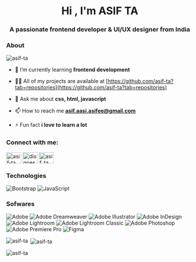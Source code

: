 <h1 align="center">Hi , I'm ASIF TA</h1>
<h3 align="center">A passionate frontend developer & UI/UX designer from India</h3>
<h3 align="left">About</h3>

<p align="left"> <img src="https://komarev.com/ghpvc/?username=asif-ta&label=Profile%20views&color=0e75b6&style=flat" alt="asif-ta" /> </p>

- 🌱 I’m currently learning **frontend development**

- 👨‍💻 All of my projects are available at [https://github.com/asif-ta?tab=repositories](https://github.com/asif-ta?tab=repositories)

- 💬 Ask me about **css, html, javascript**

- 📫 How to reach me **asif.aasi.asifee@gmail.com**

- ⚡ Fun fact **i love to learn a lot**

<h3 align="left">Connect with me:</h3>
<p align="left">
<a href="https://linkedin.com/in/asif-ta" target="blank"><img align="center" src="https://raw.githubusercontent.com/rahuldkjain/github-profile-readme-generator/master/src/images/icons/Social/linked-in-alt.svg" alt="asif-ta" height="30" width="40" /></a>
<a href="https://instagram.com/disgoes.og" target="blank"><img align="center" src="https://raw.githubusercontent.com/rahuldkjain/github-profile-readme-generator/master/src/images/icons/Social/instagram.svg" alt="disgoes.og" height="30" width="40" /></a>
<a href="https://www.behance.net/asif_ta" target="blank"><img align="center" src="https://raw.githubusercontent.com/rahuldkjain/github-profile-readme-generator/master/src/images/icons/Social/behance.svg" alt="asif_ta" height="30" width="40" /></a>
</p>

<h3>Technologies</h3>

![Bootstrap](https://img.shields.io/badge/bootstrap-%238511FA.svg?style=for-the-badge&logo=bootstrap&logoColor=white) ![JavaScript](https://img.shields.io/badge/javascript-%23323330.svg?style=for-the-badge&logo=javascript&logoColor=%23F7DF1E)

<h3>Sofwares</h3>

![Adobe](https://img.shields.io/badge/adobe-%23FF0000.svg?style=for-the-badge&logo=adobe&logoColor=white) ![Adobe Dreamweaver](https://img.shields.io/badge/Adobe%20Dreamweaver-FF61F6.svg?style=for-the-badge&logo=Adobe%20Dreamweaver&logoColor=white) ![Adobe Illustrator](https://img.shields.io/badge/adobe%20illustrator-%23FF9A00.svg?style=for-the-badge&logo=adobe%20illustrator&logoColor=white) ![Adobe InDesign](https://img.shields.io/badge/Adobe%20InDesign-49021F?style=for-the-badge&logo=adobeindesign&logoColor=FF3366) ![Adobe Lightroom](https://img.shields.io/badge/Adobe%20Lightroom-31A8FF.svg?style=for-the-badge&logo=Adobe%20Lightroom&logoColor=white) ![Adobe Lightroom Classic](https://img.shields.io/badge/Adobe%20Lightroom%20Classic-31A8FF.svg?style=for-the-badge&logo=Adobe%20Lightroom%20Classic&logoColor=white) ![Adobe Photoshop](https://img.shields.io/badge/adobe%20photoshop-%2331A8FF.svg?style=for-the-badge&logo=adobe%20photoshop&logoColor=white) ![Adobe Premiere Pro](https://img.shields.io/badge/Adobe%20Premiere%20Pro-9999FF.svg?style=for-the-badge&logo=Adobe%20Premiere%20Pro&logoColor=white) ![Figma](https://img.shields.io/badge/figma-%23F24E1E.svg?style=for-the-badge&logo=figma&logoColor=white)


<p><img align="left" src="https://github-readme-stats.vercel.app/api/top-langs?username=asif-ta&show_icons=true&locale=en&layout=compact" alt="asif-ta" /></p>

<p>&nbsp;<img align="center" src="https://github-readme-stats.vercel.app/api?username=asif-ta&show_icons=true&locale=en" alt="asif-ta" /></p>

<p><img align="center" src="https://github-readme-streak-stats.herokuapp.com/?user=asif-ta&" alt="asif-ta" /></p>
